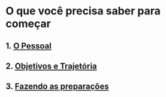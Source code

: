 # O que você precisa saber para começar

## 1. [O Pessoal](https://pedrowagner.github.io/DevRel/Passos/Pessoal)

## 2. [Objetivos e Trajetória](https://pedrowagner.github.io/DevRel/Passos/Objetivos)

## 3. [Fazendo as preparações](https://pedrowagner.github.io/DevRel/Passos/Preparacoes)




